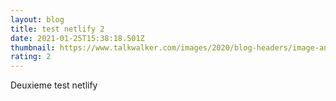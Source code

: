 ```yaml
---
layout: blog
title: test netlify 2
date: 2021-01-25T15:38:18.501Z
thumbnail: https://www.talkwalker.com/images/2020/blog-headers/image-analysis.png
rating: 2
---
```

Deuxieme test netlify